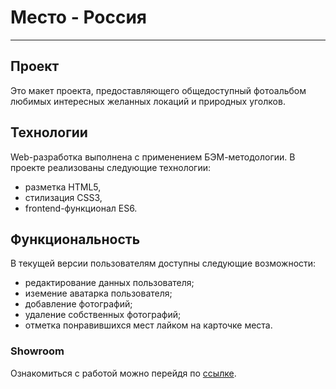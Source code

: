 # Место - Россия

____

## Проект

Это макет проекта, предоставляющего общедоступный фотоальбом любимых интересных желанных локаций и природных уголков.

## Технологии

Web-разработка выполнена с применением БЭМ-методологии.
В проекте реализованы следующие технологии:

* разметка HTML5,
* стилизация CSS3,
* frontend-функционал ES6.

## Функциональность

В текущей версии пользователям доступны следующие возможности:
- редактирование данных пользователя;
- иземение аватарка пользователя;
- добавление фотографий;
- удаление собственных фотографий;
- отметка понравившихся мест лайком на карточке места.


### Showroom

Ознакомиться с работой можно перейдя по [ссылке](https://andreyka-praktikum.github.io/mesto-project/index.html).
